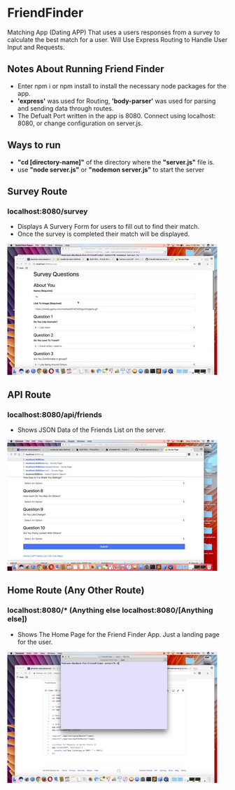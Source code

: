 # FriendFinder
Matching App (Dating APP) That uses a users responses from a survey to calculate the best match for a user. Will Use Express Routing to Handle User Input and Requests. 

## Notes About Running Friend Finder 
 * Enter npm i or npm install to install the necessary node packages for the app.
 * __'express'__ was used for Routing, __'body-parser'__ was used for parsing and sending data through routes.
 * The Defualt Port written in the app is 8080. Connect using localhost: 8080, or change configuration on server.js.

## Ways to run 
 
 * __"cd [directory-name]"__ of the directory where the __"server.js"__ file is. 
 * use __"node server.js"__ or __"nodemon server.js"__ to start the server

## Survey Route

### localhost:8080/survey
* Displays A Survery Form for users to fill out to find their match. 
* Once the survey is completed their match will be displayed. 

![bamazonCustomer gif](/README_GIFS/survey.gif)

## API Route

### localhost:8080/api/friends
* Shows JSON Data of the Friends List on the server. 

![bamazonCustomer gif](/README_GIFS/api.gif)

## Home Route (Any Other Route)

### localhost:8080/* (Anything else localhost:8080/[Anything else])

* Shows The Home Page for the Friend Finder App. Just a landing page for the user. 

![bamazonCustomer gif](/README_GIFS/home.gif)


